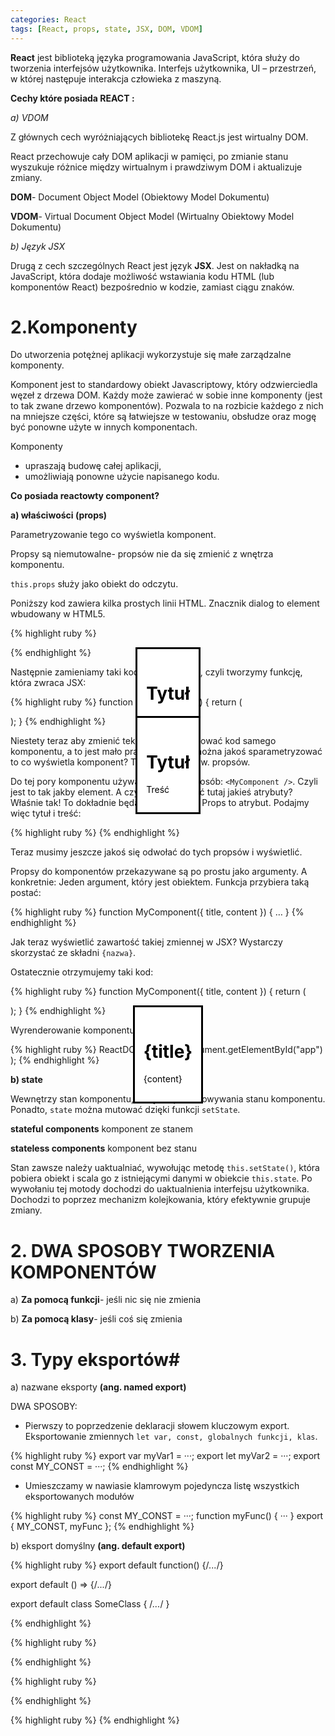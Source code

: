 ```yaml
---
categories: React
tags: [React, props, state, JSX, DOM, VDOM]
---
```

**React** jest biblioteką języka programowania JavaScript, która służy do tworzenia interfejsów użytkownika. 
Interfejs użytkownika, UI – przestrzeń, w której następuje interakcja człowieka z maszyną.


**Cechy które posiada REACT :**


_a)	VDOM_

Z głównych cech wyróżniających bibliotekę React.js jest wirtualny DOM. 


React przechowuje cały DOM aplikacji w pamięci, po zmianie stanu wyszukuje różnice między wirtualnym i prawdziwym DOM i aktualizuje zmiany.

**DOM**- Document Object Model (Obiektowy Model Dokumentu)


**VDOM**- Virtual Document Object Model (Wirtualny Obiektowy Model Dokumentu)



_b)	Język JSX_

Drugą z cech szczególnych React jest język **JSX**. 
Jest on nakładką na JavaScript, która dodaje możliwość wstawiania kodu HTML (lub komponentów React) bezpośrednio w kodzie, zamiast ciągu znaków.

# 2.Komponenty

Do utworzenia potężnej aplikacji wykorzystuje się małe zarządzalne komponenty.

Komponent jest to standardowy obiekt Javascriptowy, który odzwierciedla węzeł z drzewa DOM. 
Każdy może zawierać w sobie inne komponenty (jest to tak zwane drzewo komponentów). 
Pozwala to na rozbicie każdego z nich na mniejsze części, 
które są łatwiejsze w testowaniu, obsłudze oraz mogę być ponowne użyte w innych komponentach.


Komponenty
+ upraszają budowę całej aplikacji,
+ umożliwiają ponowne użycie napisanego kodu.


**Co posiada reactowty component?** 


**a)  właściwości (props)**


Parametryzowanie tego co wyświetla komponent. 

Propsy są niemutowalne- propsów nie da się zmienić z wnętrza komponentu. 

`this.props` służy jako obiekt do odczytu.



Poniższy kod zawiera kilka prostych linii HTML. Znacznik dialog to element wbudowany w HTML5.

{% highlight ruby %}
<div>
  <dialog open>
    <h1>Tytuł</h1>
    <p>Treść</p>
  </dialog>
</div>

{% endhighlight %}

Następnie zamieniamy taki kod na komponent, czyli tworzymy funkcję, która zwraca JSX:

{% highlight ruby %}
function MyComponent() {
  return (
    <div>
      <dialog open>
        <h1>Tytuł</h1>
        <p>Treść</p>
      </dialog>
    </div>
  );
}
{% endhighlight %}


Niestety teraz aby zmienić tekst, musimy edytować kod samego komponentu, a to jest mało praktyczne. Czy można jakoś sparametryzować to co wyświetla komponent? Tak! Używając tzw. propsów.

Do tej pory komponentu używaliśmy w taki sposób: ```<MyComponent />```. Czyli jest to tak jakby element. A czy możemy dodać tutaj jakieś atrybuty? Właśnie tak! To dokładnie będą nasze propsy. Props to atrybut. 
Podajmy więc tytuł i treść: 

{% highlight ruby %}
<MyComponent title="Tytuł" content="Treść" />
{% endhighlight %}

Teraz musimy jeszcze jakoś się odwołać do tych propsów i wyświetlić.

Propsy do komponentów przekazywane są po prostu jako argumenty. A konkretnie: Jeden argument, który jest obiektem. 
Funkcja przybiera taką postać:

{% highlight ruby %}
function MyComponent({ title, content }) { … }
{% endhighlight %}


Jak teraz wyświetlić zawartość takiej zmiennej w JSX? 
Wystarczy skorzystać ze składni ```{nazwa}```.

Ostatecznie otrzymujemy taki kod:

{% highlight ruby %}
function MyComponent({ title, content }) {
  return (
    <div>
      <dialog open>
        <h1>{title}</h1>
        <p>{content}</p>
      </dialog>
    </div>
  );
}
{% endhighlight %}

Wyrenderowanie komponentu:

{% highlight ruby %}
ReactDOM.render(
  <MyComponent
    title="Propsy"
    content="Treść Propsów"
  />,
  document.getElementById("app")
);
{% endhighlight %}



**b)  state**


Wewnętrzy stan komponentu, służy do przechowywania stanu komponentu. 
Ponadto, ```state``` można mutować dzięki funkcji ```setState```.

**stateful components** komponent ze stanem


**stateless components** komponent bez stanu


Stan zawsze należy uaktualniać, wywołując metodę ```this.setState()```, która pobiera obiekt i scala go z istniejącymi danymi w obiekcie ```this.state```.
Po wywołaniu tej motody dochodzi do uaktualnienia interfejsu użytkownika.
Dochodzi to poprzez mechanizm kolejkowania, który efektywnie grupuje zmiany.


# 2. DWA SPOSOBY TWORZENIA KOMPONENTÓW


a)	**Za pomocą funkcji**- jeśli nic się nie zmienia

b)	**Za pomocą klasy**- jeśli coś się zmienia


# 3. Typy eksportów#

a) nazwane eksporty **(ang. named export)**


DWA SPOSOBY:
+ Pierwszy to poprzedzenie deklaracji słowem kluczowym export. Eksportowanie zmiennych ```let var, const, globalnych funkcji, klas```.

{% highlight ruby %}
export var myVar1 = ···;
export let myVar2 = ···;
export const MY_CONST = ···;
{% endhighlight %}

+ Umieszczamy w nawiasie klamrowym pojedyncza listę wszystkich eksportowanych modułów

{% highlight ruby %}
const MY_CONST = ···;
function myFunc() {
    ···
} 
export { MY_CONST, myFunc };
{% endhighlight %}


b) eksport domyślny **(ang. default export)**

{% highlight ruby %}
export default function() {/*...*/}


export default () => {/*...*/}


export default class SomeClass {
/*...*/
}


{% endhighlight %}



{% highlight ruby %}

{% endhighlight %}



{% highlight ruby %}

{% endhighlight %}





{% highlight ruby %}
{% endhighlight %}

